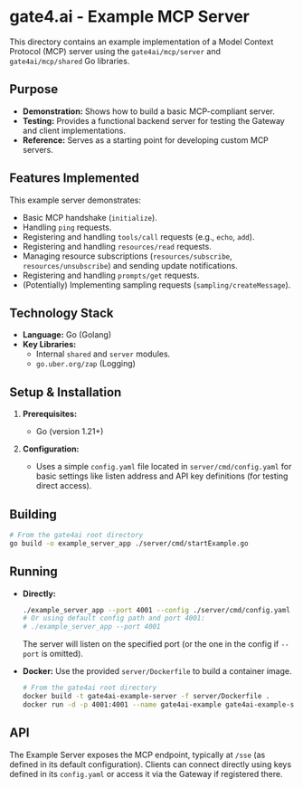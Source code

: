 # gate4.ai - Example MCP Server

This directory contains an example implementation of a Model Context Protocol (MCP) server using the `gate4ai/mcp/server` and `gate4ai/mcp/shared` Go libraries.

## Purpose

*   **Demonstration:** Shows how to build a basic MCP-compliant server.
*   **Testing:** Provides a functional backend server for testing the Gateway and client implementations.
*   **Reference:** Serves as a starting point for developing custom MCP servers.

## Features Implemented

This example server demonstrates:

*   Basic MCP handshake (`initialize`).
*   Handling `ping` requests.
*   Registering and handling `tools/call` requests (e.g., `echo`, `add`).
*   Registering and handling `resources/read` requests.
*   Managing resource subscriptions (`resources/subscribe`, `resources/unsubscribe`) and sending update notifications.
*   Registering and handling `prompts/get` requests.
*   (Potentially) Implementing sampling requests (`sampling/createMessage`).

## Technology Stack

*   **Language:** Go (Golang)
*   **Key Libraries:**
    *   Internal `shared` and `server` modules.
    *   `go.uber.org/zap` (Logging)

## Setup & Installation

1.  **Prerequisites:**
    *   Go (version 1.21+)

2.  **Configuration:**
    *   Uses a simple `config.yaml` file located in `server/cmd/config.yaml` for basic settings like listen address and API key definitions (for testing direct access).

## Building

```bash
# From the gate4ai root directory
go build -o example_server_app ./server/cmd/startExample.go
```

## Running

*   **Directly:**
    ```bash
    ./example_server_app --port 4001 --config ./server/cmd/config.yaml
    # Or using default config path and port 4001:
    # ./example_server_app --port 4001
    ```
    The server will listen on the specified port (or the one in the config if `--port` is omitted).

*   **Docker:**
    Use the provided `server/Dockerfile` to build a container image.
    ```bash
    # From the gate4ai root directory
    docker build -t gate4ai-example-server -f server/Dockerfile .
    docker run -d -p 4001:4001 --name gate4ai-example gate4ai-example-server
    ```

## API

The Example Server exposes the MCP endpoint, typically at `/sse` (as defined in its default configuration). Clients can connect directly using keys defined in its `config.yaml` or access it via the Gateway if registered there.